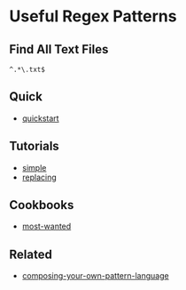 # Useful Regex Patterns

## Find All Text Files

```regex
^.*\.txt$
```

## Quick

- [quickstart](http://www.regular-expressions.info/quickstart.html)

## Tutorials

- [simple](https://medium.com/factory-mind/regex-tutorial-a-simple-cheatsheet-by-examples-649dc1c3f285)
- [replacing](http://www.regular-expressions.info/replacetutorial.html)

## Cookbooks

- [most-wanted](https://medium.com/@fox.jonny/regex-cookbook-most-wanted-regex-aa721558c3c1)

## Related

- [composing-your-own-pattern-language](https://medium.com/pragmatic-programmers/chapter-4-composing-your-own-pattern-language-aa76b8eb9890?source=post_internal_links---------4----------------------------)
